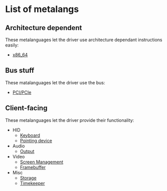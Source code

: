 # List of metalangs
## Architecture dependent
These metalanguages let the driver use architecture dependant instructions easily:
<!-- - <a href="arch_specific/x86.md">x86</a> -->
- <a href="arch_specific/x86_64.md">x86_64</a>
<!-- > - <a href="arch_specific/aarch32.md">aarch32</a>
- <a href="arch_specific/aarch64.md">aarch64</a>
- <a href="arch_specific/riscv32.md">riscv32</a>
- <a href="arch_specific/riscv64.md">riscv64</a> -->

## Bus stuff
These matalanguages let the driver use the bus:
- <a href="bus/pci.md">PCI/PCIe</a>
<!-- - <a href="bus/usb.md">USB</a>
- <a href="bus/scsi.md">SCSI</a> -->

## Client-facing
These metalanguages let the driver provide their functionality:
<!-- * Network
    - I have no fucking clue to put here -->
* HID
    - <a href="hid/kb.md">Keyboard</a>
    - <a href="hid/pointer.md">Pointing device</a>
    <!-- - <a href="hid/controller.md">Game controller</a>
    - <a href="hid/braille.md">Refreshable Braille Display</a>
    - <a href="hid/touch.md">Touchscreen</a>
    - <a href="hid/drawing.md">Graphics Tablet</a>
    - <a href="hid/cam.md">Webcam</a>
    - <a href="hid/fingerprint.md">Fingerprint scanner</a> -->
* Audio
    - <a href="audio/out.md">Output</a>
    <!-- - <a href="audio/in.md">Input</a>-->
* Video
    - <a href="video/screenmgmt.md">Screen Management</a>
    - <a href="video/fb.md">Framebuffer</a>
    <!-- - <a href="video/opengl.md">OpenGL</a>
    - <a href="video/vulkan.md">Vulkan</a> -->
* Misc
    - <a href="misc/storage.md">Storage</a>
    - <a href="misc/timekeeper.md">Timekeeper</a>